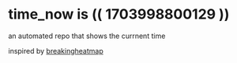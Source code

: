 # time_now is (( 1703998800129 ))

an automated repo that shows the currnent time

inspired by [breakingheatmap](https://github.com/breakingheatmap/breakingheatmap)